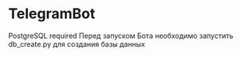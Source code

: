 # TelegramBot
PostgreSQL required
Перед запуском Бота необходимо запустить db_create.py для создания базы данных
